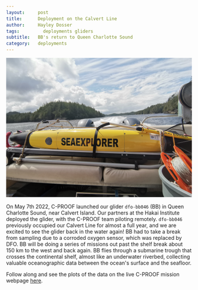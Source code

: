 ```yaml
---
layout:     post
title:      Deployment on the Calvert Line
author:     Hayley Dosser
tags: 		  deployments gliders
subtitle:  	BB's return to Queen Charlotte Sound
category:   deployments
---
```

<!-- Start Writing Below in Markdown -->

![Deploying Glider](/img/Calvert2022/BB_QCS_May2022.jpg "Deploying Glider BB - Photo credit: Khush Jhugroo")

On May 7th 2022, C-PROOF launched our glider `dfo-bb046` (BB) in Queen Charlotte Sound, near Calvert Island. Our partners at the Hakai Institute deployed the glider, with the C-PROOF team piloting remotely.  `dfo-bb046` previously occupied our Calvert Line for almost a full year, and we are excited to see the glider back in the water again!  BB had to take a break from sampling due to a corroded oxygen sensor, which was replaced by DFO. BB will be doing a series of missions out past the shelf break about 150 km to the west and back again.   BB flies through a submarine trough that crosses the continental shelf, almost like an underwater riverbed, collecting valuable oceanographic data between the ocean's surface and the seafloor.  

Follow along and see the plots of the data on the live C-PROOF mission webpage [here](https://cproof.uvic.ca/gliderdata/deployments/dfo-bb046/dfo-bb046-20220507/).  

